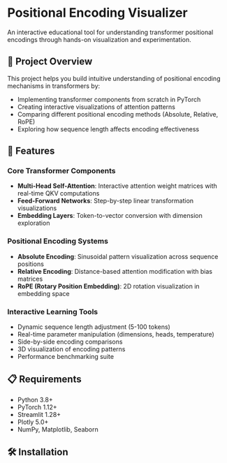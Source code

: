 # Positional Encoding Visualizer

An interactive educational tool for understanding transformer positional encodings through hands-on visualization and experimentation.

## 🎯 Project Overview

This project helps you build intuitive understanding of positional encoding mechanisms in transformers by:
- Implementing transformer components from scratch in PyTorch
- Creating interactive visualizations of attention patterns
- Comparing different positional encoding methods (Absolute, Relative, RoPE)
- Exploring how sequence length affects encoding effectiveness

## 🚀 Features

### Core Transformer Components
- **Multi-Head Self-Attention**: Interactive attention weight matrices with real-time QKV computations
- **Feed-Forward Networks**: Step-by-step linear transformation visualizations
- **Embedding Layers**: Token-to-vector conversion with dimension exploration

### Positional Encoding Systems
- **Absolute Encoding**: Sinusoidal pattern visualization across sequence positions
- **Relative Encoding**: Distance-based attention modification with bias matrices
- **RoPE (Rotary Position Embedding)**: 2D rotation visualization in embedding space

### Interactive Learning Tools
- Dynamic sequence length adjustment (5-100 tokens)
- Real-time parameter manipulation (dimensions, heads, temperature)
- Side-by-side encoding comparisons
- 3D visualization of encoding patterns
- Performance benchmarking suite

## 📋 Requirements

- Python 3.8+
- PyTorch 1.12+
- Streamlit 1.28+
- Plotly 5.0+
- NumPy, Matplotlib, Seaborn

## 🛠️ Installation

